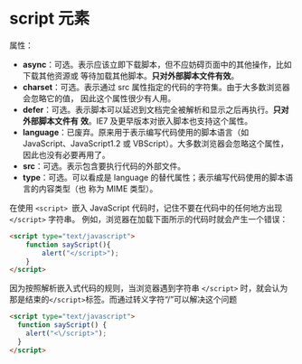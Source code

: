 # script 元素

属性：

- **async**：可选。表示应该立即下载脚本，但不应妨碍页面中的其他操作，比如下载其他资源或
  等待加载其他脚本。**只对外部脚本文件有效**。
- **charset**：可选。表示通过 src 属性指定的代码的字符集。由于大多数浏览器会忽略它的值，
  因此这个属性很少有人用。
- **defer**：可选。表示脚本可以延迟到文档完全被解析和显示之后再执行。**只对外部脚本文件有**
  **效**。IE7 及更早版本对嵌入脚本也支持这个属性。
- **language**：已废弃。原来用于表示编写代码使用的脚本语言（如 JavaScript、JavaScript1.2
  或 VBScript）。大多数浏览器会忽略这个属性，因此也没有必要再用了。
- **src**：可选。表示包含要执行代码的外部文件。
- **type**：可选。可以看成是 language 的替代属性；表示编写代码使用的脚本语言的内容类型（也
  称为 MIME 类型）。

在使用 `<script> `嵌入 JavaScript 代码时，记住不要在代码中的任何地方出现 `</script>` 字符串。
例如，浏览器在加载下面所示的代码时就会产生一个错误：

```html
<script type="text/javascript">
    function sayScript(){
    	alert("</script>");
    }
</script>
```

因为按照解析嵌入式代码的规则，当浏览器遇到字符串 `</script>` 时，就会认为那是结束的`</script>`标签。而通过转义字符“/”可以解决这个问题

```html
<script type="text/javascript">
  function sayScript() {
    alert("<\/script>");
  }
</script>
```
